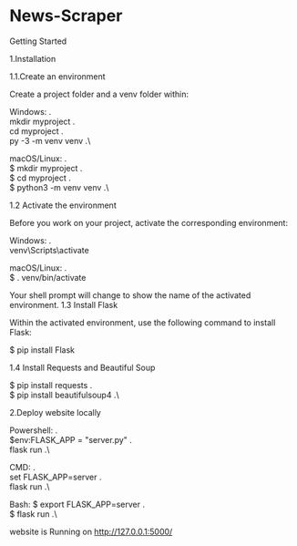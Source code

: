 # News-Scraper

Getting Started

1.Installation

1.1.Create an environment

Create a project folder and a venv folder within:

Windows: .\
mkdir myproject .\
cd myproject .\
py -3 -m venv venv .\

macOS/Linux: .\
$ mkdir myproject .\
$ cd myproject .\
$ python3 -m venv venv .\

1.2 Activate the environment

Before you work on your project, activate the corresponding environment:

Windows: .\
venv\Scripts\activate

macOS/Linux: .\
$ . venv/bin/activate

Your shell prompt will change to show the name of the activated environment.
1.3 Install Flask

Within the activated environment, use the following command to install Flask:

$ pip install Flask

1.4 Install Requests and Beautiful Soup 

$ pip install requests .\
$ pip install beautifulsoup4 .\

2.Deploy website locally

Powershell: .\
$env:FLASK_APP = "server.py" .\
flask run .\

CMD: .\
set FLASK_APP=server .\
flask run .\

Bash:
$ export FLASK_APP=server .\
$ flask run .\

website is Running on http://127.0.0.1:5000/


